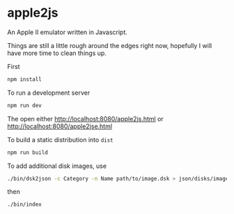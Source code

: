 apple2js
========

An Apple II emulator written in Javascript.

Things are still a little rough around the edges right now, hopefully I will have more time to clean things up.

First

```sh
npm install
```

To run a development server

```sh
npm run dev
```

The open either
[http://localhost:8080/apple2js.html](http://localhost:8080/apple2js.html) or
[http://localhost:8080/apple2jse.html](http://localhost:8080/apple2jse.html)

To build a static distribution into `dist`

```sh
npm run build
```

To add additional disk images, use

```sh
./bin/dsk2json -c Category -n Name path/to/image.dsk > json/disks/image.json
```

then

```sh
./bin/index
```
